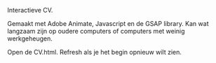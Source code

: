 Interactieve CV.

Gemaakt met Adobe Animate, Javascript en de GSAP library.
Kan wat langzaam zijn op oudere computers of computers met weinig werkgeheugen. 

Open de CV.html. Refresh als je het begin opnieuw wilt zien. 
